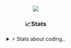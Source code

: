 <div align="center">
  
<p align="center">
  <img src="https://lanyard.cnrad.dev/api/1018290650602553364" />
</p>

### 📈Stats
<details>
    <summary> ⚡ Stats about coding.. </> </summary>
    <br/>

<!--START_SECTION:waka-->
![Code Time](http://img.shields.io/badge/Code%20Time-179%20hrs%2013%20mins-blue)

![Profile Views](http://img.shields.io/badge/Profile%20Views-4-blue)

**🐱 My GitHub Data** 

> 📦 816.5 kB Used in GitHub's Storage 
 > 
> 🏆 21 Contributions in the Year 2025
 > 
> 💼 Opted to Hire
 > 
> 📜 4 Public Repositories 
 > 
> 🔑 11 Private Repositories 
 > 
**I'm an Early 🐤** 

```text
🌞 Morning                27 commits          ██░░░░░░░░░░░░░░░░░░░░░░░   07.42 % 
🌆 Daytime                174 commits         ████████████░░░░░░░░░░░░░   47.80 % 
🌃 Evening                125 commits         █████████░░░░░░░░░░░░░░░░   34.34 % 
🌙 Night                  38 commits          ███░░░░░░░░░░░░░░░░░░░░░░   10.44 % 
```
📅 **I'm Most Productive on Sunday** 

```text
Monday                   23 commits          ██░░░░░░░░░░░░░░░░░░░░░░░   06.32 % 
Tuesday                  45 commits          ███░░░░░░░░░░░░░░░░░░░░░░   12.36 % 
Wednesday                45 commits          ███░░░░░░░░░░░░░░░░░░░░░░   12.36 % 
Thursday                 58 commits          ████░░░░░░░░░░░░░░░░░░░░░   15.93 % 
Friday                   44 commits          ███░░░░░░░░░░░░░░░░░░░░░░   12.09 % 
Saturday                 65 commits          ████░░░░░░░░░░░░░░░░░░░░░   17.86 % 
Sunday                   84 commits          ██████░░░░░░░░░░░░░░░░░░░   23.08 % 
```


📊 **This Week I Spent My Time On** 

```text
🕑︎ Time Zone: Europe/Berlin

💬 Programming Languages: 
TypeScript               6 hrs 58 mins       █████████████░░░░░░░░░░░░   50.50 % 
Other                    3 hrs 27 mins       ██████░░░░░░░░░░░░░░░░░░░   25.05 % 
Lua                      1 hr 22 mins        ███░░░░░░░░░░░░░░░░░░░░░░   10.01 % 
JavaScript               40 mins             █░░░░░░░░░░░░░░░░░░░░░░░░   04.90 % 
Text                     23 mins             █░░░░░░░░░░░░░░░░░░░░░░░░   02.86 % 

🔥 Editors: 
VS Code                  13 hrs 48 mins      █████████████████████████   100.00 % 

🐱‍💻 Projects: 
panel.iced.ro            7 hrs 29 mins       ██████████████░░░░░░░░░░░   54.31 % 
Unknown Project          4 hrs 18 mins       ████████░░░░░░░░░░░░░░░░░   31.25 % 
server-side              40 mins             █░░░░░░░░░░░░░░░░░░░░░░░░   04.87 % 
ddasdsaa                 29 mins             █░░░░░░░░░░░░░░░░░░░░░░░░   03.62 % 
iced-project             22 mins             █░░░░░░░░░░░░░░░░░░░░░░░░   02.72 % 

💻 Operating System: 
Windows                  13 hrs 48 mins      █████████████████████████   100.00 % 
```

**I Mostly Code in JavaScript** 

```text
JavaScript               7 repos             ████████░░░░░░░░░░░░░░░░░   30.43 % 
Lua                      6 repos             ███████░░░░░░░░░░░░░░░░░░   26.09 % 
Python                   3 repos             ███░░░░░░░░░░░░░░░░░░░░░░   13.04 % 
TypeScript               2 repos             ██░░░░░░░░░░░░░░░░░░░░░░░   08.70 % 
HTML                     1 repo              █░░░░░░░░░░░░░░░░░░░░░░░░   04.35 % 
```




 Last Updated on 15/03/2025 23:37:41 UTC
<!--END_SECTION:waka-->
</details>
